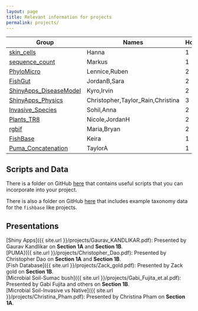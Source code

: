 ```yaml
---
layout: page
title: Relevant information for projects
permalink: projects/
---
```


Group | Names | HowMany |    
| --- | ---| --- |  
[skin_cells](https://github.com/hamarkovic/Microridge_Curviness_Analysis.git) | Hanna | 1 |  
[sequence_count](https://github.com/markusmin/Primer-design-for-dummies.git) | Markus | 1 |  
[PhyloMicro](https://github.com/lennicec/CspilurusMicrobiome_EEB177Project.git) | Lennice,Ruben | 2 |     
[FishGut](https://github.com/j4100briggs/Fish-Gut-dataProject199.git) | JordanB,Sara | 2 |  
[ShinyApps_DiseaseModel](https://github.com/irv-irv/Infectious_Disease_Shiny_Project) | Kyro,Irvin | 2 |  
[ShinyApps_Physics](https://github.com/cdecesaris/C177-Final-Project) | Christopher,Taylor_Rain,Christina | 3 |     
[Invasive_Species](https://github.com/acw414/Project.git) | Sohil,Anna | 2 |  
[Plants_TR8](https://github.com/jordannholmes/FinalProject.git) | Nicole,JordanH | 2 |  
[rgbif](https://github.com/Bryanc30/FishBase-Project-MB.git) | Maria,Bryan | 2 |  
[FishBase](https://github.com/ksmonuki/fish-stuff.git) | Keira | 1 |  
[Puma_Concatenation](https://github.com/teebrooke/Final-Project.git) | TaylorA | 1 |      

## Scripts and Data

There is a folder on GitHub [here](https://github.com/pceeb/UCLA_Spring_2019/tree/master/Term_project/Example_scripts) that contains useful scripts that you can incorporate into your project.

There is also a folder on GitHub [here](https://github.com/pceeb/UCLA_Spring_2019/tree/master/Term_project/Example_data) that includes example taxonomy data for the `fishbase` like projects.

## Presentations
[Shiny Apps]({{ site.url }}/projects/Gaurav_KANDLIKAR.pdf): Presented by Gaurav Kandlikar on **Section 1A** and **Section 1B**.  
[PUMA]({{ site.url }}/projects/Christopher_Dao.pdf): Presented by Christopher Dao on **Section 1A** and **Section 1B**.      
[Fish Database]({{ site.url }}/projects/Zack_gold.pdf): Presented by Zack gold on **Section 1B**.  
[Microbial Soil-Sumac bush]({{ site.url }}/projects/Gabi_Fujita_et.al.pdf): Presented by Gabi Fujita and others on **Section 1B**.    
[Microbial Soil-Invasive vs Native]({{ site.url }}/projects/Christina_Pham.pdf): Presented by Christina Pham on **Section 1A**.  

